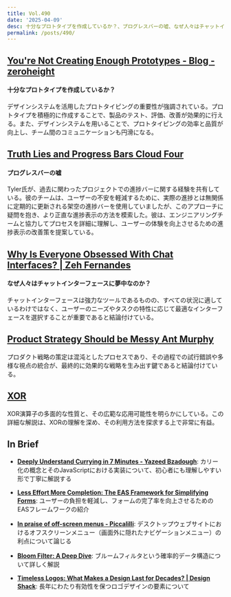 ```yaml
---
title: Vol.490
date: '2025-04-09'
desc: 十分なプロトタイプを作成しているか？、プログレスバーの嘘、なぜ人々はチャットインターフェースに夢中なのか？、ほか計10リンク
permalink: /posts/490/
---
```



## [You're Not Creating Enough Prototypes - Blog - zeroheight](https://zeroheight.com/blog/prototypes-with-design-systems/)
#### 十分なプロトタイプを作成しているか？

デザインシステムを活用したプロトタイピングの重要性が強調されている。​プロトタイプを積極的に作成することで、製品のテスト、評価、改善が効果的に行える。​また、デザインシステムを用いることで、プロトタイピングの効率と品質が向上し、チーム間のコミュニケーションも円滑になる。


## [Truth Lies and Progress Bars  Cloud Four](https://cloudfour.com/thinks/truth-lies-and-progress-bars/)
#### プログレスバーの嘘

Tyler氏が、過去に関わったプロジェクトでの進捗バーに関する経験を共有している。​彼のチームは、ユーザーの不安を軽減するために、実際の進捗とは無関係に定期的に更新される架空の進捗バーを使用していましたが、このアプローチに疑問を抱き、より正直な進捗表示の方法を模索した。​彼は、エンジニアリングチームと協力してプロセスを詳細に理解し、ユーザーの体験を向上させるための進捗表示の改善策を提案している。


## [Why Is Everyone Obsessed With Chat Interfaces? | Zeh Fernandes](https://zehfernandes.com/posts/why-is-everyone-obsessed-with-chat-interfaces)
#### なぜ人々はチャットインターフェースに夢中なのか？

チャットインターフェースは強力なツールであるものの、すべての状況に適しているわけではなく、ユーザーのニーズやタスクの特性に応じて最適なインターフェースを選択することが重要であると結論付けている。


## [Product Strategy Should be Messy  Ant Murphy](https://www.antmurphy.me/newsletter/product-strategy-should-be-messy)

プロダクト戦略の策定は混沌としたプロセスであり、その過程での試行錯誤や多様な視点の統合が、最終的に効果的な戦略を生み出す鍵であると結論付けている。


## [XOR](https://www.chiark.greenend.org.uk/~sgtatham/quasiblog/xor/)

XOR演算子の多面的な性質と、その広範な応用可能性を明らかにしている。​この詳細な解説は、XORの理解を深め、その利用方法を探求する上で非常に有益。


## In Brief

- **[Deeply Understand Currying in 7 Minutes - Yazeed Bzadough](https://www.yazeedb.com/posts/deeply-understand-currying-in-7-minutes/)**: カリー化の概念とそのJavaScriptにおける実装について、初心者にも理解しやすい形で丁寧に解説する

- **[Less Effort More Completion: The EAS Framework for Simplifying Forms](https://www.nngroup.com/articles/eas-framework-simplify-forms/)**: ユーザーの負担を軽減し、フォームの完了率を向上させるためのEASフレームワークの紹介

- **[In praise of off-screen menus - Piccalilli](https://piccalil.li/blog/in-praise-of-off-screen-menus/)**: デスクトップウェブサイトにおけるオフスクリーンメニュー（画面外に隠れたナビゲーションメニュー）の利点について論じる

- **[Bloom Filter: A Deep Dive](https://www.kirupa.com/data_structures_algorithms/bloom_filter.htm)**: ブルームフィルタという確率的データ構造について詳しく解説

- **[Timeless Logos: What Makes a Design Last for Decades? | Design Shack](https://designshack.net/articles/graphics/timeless-logo-design/)**: 長年にわたり有効性を保つロゴデザインの要素について
